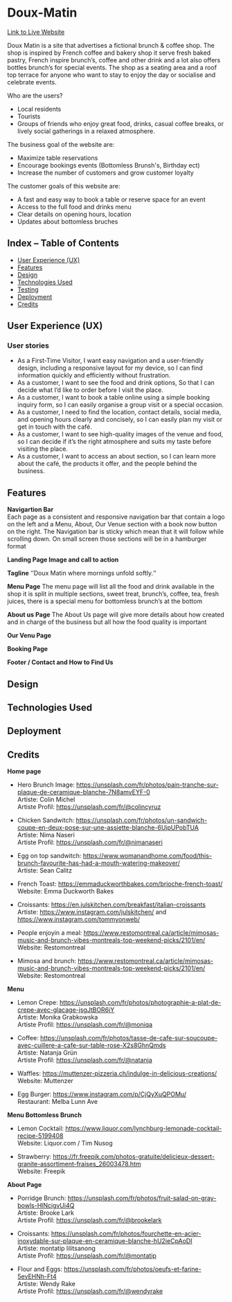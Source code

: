 # Doux-Matin
[Link to Live Website](https://carokyp.github.io/Doux-Matin/)

Doux Matin is a site that advertises a fictional brunch & coffee shop. The shop is inspired by French coffee and bakery shop it serve fresh baked pastry, French inspire brunch’s, coffee and other drink and a lot also offers bottles brunch’s for special events. The shop as a seating area and a roof top terrace for anyone who want to stay to enjoy the day or socialise and celebrate events.

Who are the users?
* Local residents
* Tourists
* Groups of friends who enjoy great food, drinks, casual coffee breaks, or lively social gatherings in a relaxed atmosphere.


The business goal of the website are:
* Maximize table reservations
* Encourage bookings events (Bottomless Brunsh's, Birthday ect)
* Increase the number of customers and grow customer loyalty

The customer goals of this website are:
* A fast and easy way to book a table or reserve space for an event
* Access to the full food and drinks menu
* Clear details on opening hours, location
* Updates about bottomless bruches

## Index – Table of Contents
* [User Experience (UX)](#user-experience-ux) 
* [Features](#features)
* [Design](#design)
* [Technologies Used](#technologies-used)
* [Testing](#testing)
* [Deployment](#deployment)
* [Credits](#credits)

## User Experience (UX)

### User stories
* As a First-Time Visitor, I want easy navigation and a user-friendly design, including a responsive layout for my device, so I can find information quickly and efficiently without frustration.
* As a customer, I want to see the food and drink options, So that I can decide what I’d like to order before I visit the place.
* As a customer, I want to book a table online using a simple booking inquiry form, so I can easily organise a group visit or a special occasion.
* As a customer, I need to find the location, contact details, social media, and opening hours clearly and concisely, so I can easily plan my visit or get in touch with the café.
* As a customer, I want to see high-quality images of the venue and food, so I can decide if it’s the right atmosphere and suits my taste before visiting the place.
* As a customer, I want to access an about section, so I can learn more about the café, the products it offer, and the people behind the business.

## Features
__Navigartion Bar__ \
Each page as a consistent and responsive navigation bar that contain a logo on the left and a Menu, About, Our Venue section with a book now button on the right. The Navigation bar is sticky which mean that it will follow while scrolling down. On small screen those sections will be in a hamburger format 

__Landing Page Image and call to action__ 

__Tagline__ 
‘’Doux Matin where mornings unfold softly.‘’

__Menu Page__ 
The menu page will list all the food and drink available in the shop it is split in multiple sections, sweet treat, brunch’s, coffee, tea, fresh juices, there is a special menu for bottomless brunch’s at the bottom 

__About us Page__ 
The About Us page will give more details about how created and in charge of the business but all how the food quality is important 

__Our Venu Page__ 

__Booking Page__ 

__Footer / Contact and How to Find Us__ 

## Design

## Technologies Used

## Deployment

## Credits

__Home page__ 

* Hero Brunch Image: https://unsplash.com/fr/photos/pain-tranche-sur-plaque-de-ceramique-blanche-7N8amvEYF-0 \
Artiste: Colin Michel \
Artiste Profil: https://unsplash.com/fr/@colincyruz

* Chicken Sandwitch: https://unsplash.com/fr/photos/un-sandwich-coupe-en-deux-pose-sur-une-assiette-blanche-6UjpUPobTUA \
Artiste: Nima Naseri \
Artiste Profil: https://unsplash.com/fr/@nimanaseri

* Egg on top sandwitch: https://www.womanandhome.com/food/this-brunch-favourite-has-had-a-mouth-watering-makeover/ \
Artiste: Sean Calitz

* French Toast: https://emmaduckworthbakes.com/brioche-french-toast/ \
Website: Emma Duckworth Bakes

* Croissants: https://en.julskitchen.com/breakfast/italian-croissants \
Artiste: https://www.instagram.com/julskitchen/ and https://www.instagram.com/tommyonweb/

* People enjoyin a meal: https://www.restomontreal.ca/article/mimosas-music-and-brunch-vibes-montreals-top-weekend-picks/2101/en/ \
Website: Restomontreal

* Mimosa and brunch: https://www.restomontreal.ca/article/mimosas-music-and-brunch-vibes-montreals-top-weekend-picks/2101/en/ \
Website: Restomontreal

__Menu__ 

* Lemon Crepe: https://unsplash.com/fr/photos/photographie-a-plat-de-crepe-avec-glacage-jsgJtBOR6jY \
Artiste: Monika Grabkowska \
Artiste Profil: https://unsplash.com/fr/@moniqa

* Coffee: https://unsplash.com/fr/photos/tasse-de-cafe-sur-soucoupe-avec-cuillere-a-cafe-sur-table-rose-X2s8GhnQmds \
Artiste: Natanja Grün \
Artiste Profil: https://unsplash.com/fr/@natanja

* Waffles: https://muttenzer-pizzeria.ch/indulge-in-delicious-creations/ \
Website: Muttenzer

* Egg Burger: https://www.instagram.com/p/CjQyXuQPOMu/ \
Restaurant: Melba Lunn Ave 

__Menu Bottomless Brunch__

* Lemon Cocktail: https://www.liquor.com/lynchburg-lemonade-cocktail-recipe-5199408 \
Website: Liquor.com / Tim Nusog

* Strawberry: https://fr.freepik.com/photos-gratuite/delicieux-dessert-granite-assortiment-fraises_26003478.htm \
Website: Freepik


__About Page__

* Porridge Brunch: https://unsplash.com/fr/photos/fruit-salad-on-gray-bowls-HlNcigvUi4Q \
Artiste: Brooke Lark \
Artiste Profil: https://unsplash.com/fr/@brookelark

* Croissants: https://unsplash.com/fr/photos/fourchette-en-acier-inoxydable-sur-plaque-en-ceramique-blanche-hU2ieCpAoDI \
Artiste: montatip lilitsanong \
Artiste Profil: https://unsplash.com/fr/@montatip

* Flour and Eggs: https://unsplash.com/fr/photos/oeufs-et-farine-5evEHNh-Ft4 \
Artiste: Wendy Rake \
Artiste Profil: https://unsplash.com/fr/@wendyrake






